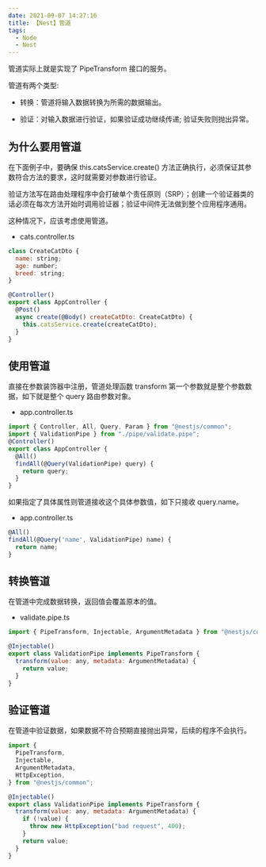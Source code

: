 ```yaml
---
date: 2021-09-07 14:27:16
title: 【Nest】管道
tags:
  - Node
  - Nest
---
```


管道实际上就是实现了 PipeTransform 接口的服务。

管道有两个类型:

- 转换：管道将输入数据转换为所需的数据输出。

- 验证：对输入数据进行验证，如果验证成功继续传递; 验证失败则抛出异常。

## 为什么要用管道

在下面例子中，要确保 this.catsService.create() 方法正确执行，必须保证其参数符合方法的要求，这时就需要对参数进行验证。

验证方法写在路由处理程序中会打破单个责任原则（SRP）；创建一个验证器类的话必须在每次方法开始时调用验证器；验证中间件无法做到整个应用程序通用。

这种情况下，应该考虑使用管道。

- cats.controller.ts

```js
class CreateCatDto {
  name: string;
  age: number;
  breed: string;
}

@Controller()
export class AppController {
  @Post()
  async create(@Body() createCatDto: CreateCatDto) {
    this.catsService.create(createCatDto);
  }
}
```

## 使用管道

直接在参数装饰器中注册，管道处理函数 transform 第一个参数就是整个参数数据，如下就是整个 query 路由参数对象。

- app.controller.ts

```js
import { Controller, All, Query, Param } from "@nestjs/common";
import { ValidationPipe } from "./pipe/validate.pipe";
@Controller()
export class AppController {
  @All()
  findAll(@Query(ValidationPipe) query) {
    return query;
  }
}
```

如果指定了具体属性则管道接收这个具体参数值，如下只接收 query.name。

- app.controller.ts

```js
@All()
findAll(@Query('name', ValidationPipe) name) {
  return name;
}
```

## 转换管道

在管道中完成数据转换，返回值会覆盖原本的值。

- validate.pipe.ts

```js
import { PipeTransform, Injectable, ArgumentMetadata } from "@nestjs/common";

@Injectable()
export class ValidationPipe implements PipeTransform {
  transform(value: any, metadata: ArgumentMetadata) {
    return value;
  }
}
```

## 验证管道

在管道中验证数据，如果数据不符合预期直接抛出异常，后续的程序不会执行。

```js
import {
  PipeTransform,
  Injectable,
  ArgumentMetadata,
  HttpException,
} from "@nestjs/common";

@Injectable()
export class ValidationPipe implements PipeTransform {
  transform(value: any, metadata: ArgumentMetadata) {
    if (!value) {
      throw new HttpException("bad request", 400);
    }
    return value;
  }
}
```
